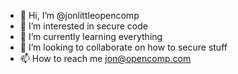 - 👋 Hi, I’m @jonlittleopencomp
- 👀 I’m interested in secure code
- 🌱 I’m currently learning everything
- 💞️ I’m looking to collaborate on how to secure stuff
- 📫 How to reach me jon@opencomp.com

<!---
jonlittleopencomp/jonlittleopencomp is a ✨ special ✨ repository because its `README.md` (this file) appears on your GitHub profile.
You can click the Preview link to take a look at your changes.
--->
